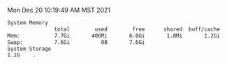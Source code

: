 Mon Dec 20 10:19:49 AM MST 2021
```bash
System Memory
               total        used        free      shared  buff/cache   available
Mem:           7.7Gi       406Mi       6.0Gi       1.0Mi       1.2Gi       7.0Gi
Swap:          7.6Gi          0B       7.6Gi
System Storage
1.1G	.
```
```bash
